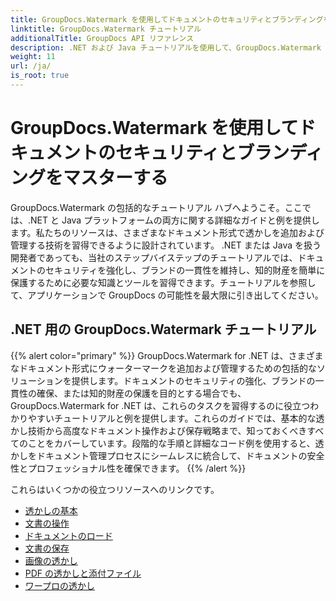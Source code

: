 ```yaml
---
title: GroupDocs.Watermark を使用してドキュメントのセキュリティとブランディングをマスターする
linktitle: GroupDocs.Watermark チュートリアル
additionalTitle: GroupDocs API リファレンス
description: .NET および Java チュートリアルを使用して、GroupDocs.Watermark の機能を最大限に活用してください。文書のセキュリティとブランディングのための透かし技術をマスターします。
weight: 11
url: /ja/
is_root: true
---
```


# GroupDocs.Watermark を使用してドキュメントのセキュリティとブランディングをマスターする


GroupDocs.Watermark の包括的なチュートリアル ハブへようこそ。ここでは、.NET と Java プラットフォームの両方に関する詳細なガイドと例を提供します。私たちのリソースは、さまざまなドキュメント形式で透かしを追加および管理する技術を習得できるように設計されています。 .NET または Java を扱う開発者であっても、当社のステップバイステップのチュートリアルでは、ドキュメントのセキュリティを強化し、ブランドの一貫性を維持し、知的財産を簡単に保護するために必要な知識とツールを習得できます。チュートリアルを参照して、アプリケーションで GroupDocs の可能性を最大限に引き出してください。


## .NET 用の GroupDocs.Watermark チュートリアル
{{% alert color="primary" %}}
GroupDocs.Watermark for .NET は、さまざまなドキュメント形式にウォーターマークを追加および管理するための包括的なソリューションを提供します。ドキュメントのセキュリティの強化、ブランドの一貫性の確保、または知的財産の保護を目的とする場合でも、GroupDocs.Watermark for .NET は、これらのタスクを習得するのに役立つわかりやすいチュートリアルと例を提供します。これらのガイドでは、基本的な透かし技術から高度なドキュメント操作および保存戦略まで、知っておくべきすべてのことをカバーしています。段階的な手順と詳細なコード例を使用すると、透かしをドキュメント管理プロセスにシームレスに統合して、ドキュメントの安全性とプロフェッショナル性を確保できます。
{{% /alert %}}

これらはいくつかの役立つリソースへのリンクです。
 
- [透かしの基本](./net/watermarking-basics/)
- [文書の操作](./net/document-manipulation/)
- [ドキュメントのロード](./net/document-loadings/)
- [文書の保存](./net/document-savings/)
- [画像の透かし](./net/image-watermarkings/)
- [PDF の透かしと添付ファイル](./net/pdf-watermarking-attachments/)
- [ワープロの透かし](./net/word-processing-watermarkings/)
